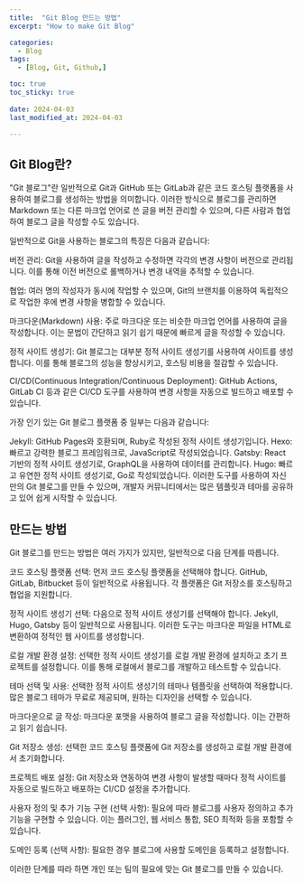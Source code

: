 ```yaml
---
title:  "Git Blog 만드는 방법" 
excerpt: "How to make Git Blog"

categories:
  - Blog
tags:
  - [Blog, Git, Github,]

toc: true
toc_sticky: true
 
date: 2024-04-03
last_modified_at: 2024-04-03

---
```



## Git Blog란?

"Git 블로그"란 일반적으로 Git과 GitHub 또는 GitLab과 같은 코드 호스팅 플랫폼을 사용하여 블로그를 생성하는 방법을 의미합니다. 이러한 방식으로 블로그를 관리하면 Markdown 또는 다른 마크업 언어로 쓴 글을 버전 관리할 수 있으며, 다른 사람과 협업하여 블로그 글을 작성할 수도 있습니다.

일반적으로 Git을 사용하는 블로그의 특징은 다음과 같습니다:

버전 관리: Git을 사용하여 글을 작성하고 수정하면 각각의 변경 사항이 버전으로 관리됩니다. 이를 통해 이전 버전으로 롤백하거나 변경 내역을 추적할 수 있습니다.

협업: 여러 명의 작성자가 동시에 작업할 수 있으며, Git의 브랜치를 이용하여 독립적으로 작업한 후에 변경 사항을 병합할 수 있습니다.

마크다운(Markdown) 사용: 주로 마크다운 또는 비슷한 마크업 언어를 사용하여 글을 작성합니다. 이는 문법이 간단하고 읽기 쉽기 때문에 빠르게 글을 작성할 수 있습니다.

정적 사이트 생성기: Git 블로그는 대부분 정적 사이트 생성기를 사용하여 사이트를 생성합니다. 이를 통해 블로그의 성능을 향상시키고, 호스팅 비용을 절감할 수 있습니다.

CI/CD(Continuous Integration/Continuous Deployment): GitHub Actions, GitLab CI 등과 같은 CI/CD 도구를 사용하여 변경 사항을 자동으로 빌드하고 배포할 수 있습니다.

가장 인기 있는 Git 블로그 플랫폼 중 일부는 다음과 같습니다:

Jekyll: GitHub Pages와 호환되며, Ruby로 작성된 정적 사이트 생성기입니다.
Hexo: 빠르고 강력한 블로그 프레임워크로, JavaScript로 작성되었습니다.
Gatsby: React 기반의 정적 사이트 생성기로, GraphQL을 사용하여 데이터를 관리합니다.
Hugo: 빠르고 유연한 정적 사이트 생성기로, Go로 작성되었습니다.
이러한 도구를 사용하여 자신만의 Git 블로그를 만들 수 있으며, 개발자 커뮤니티에서는 많은 템플릿과 테마를 공유하고 있어 쉽게 시작할 수 있습니다. 

## 만드는 방법 

Git 블로그를 만드는 방법은 여러 가지가 있지만, 일반적으로 다음 단계를 따릅니다.

코드 호스팅 플랫폼 선택: 먼저 코드 호스팅 플랫폼을 선택해야 합니다. GitHub, GitLab, Bitbucket 등이 일반적으로 사용됩니다. 각 플랫폼은 Git 저장소를 호스팅하고 협업을 지원합니다.

정적 사이트 생성기 선택: 다음으로 정적 사이트 생성기를 선택해야 합니다. Jekyll, Hugo, Gatsby 등이 일반적으로 사용됩니다. 이러한 도구는 마크다운 파일을 HTML로 변환하여 정적인 웹 사이트를 생성합니다.

로컬 개발 환경 설정: 선택한 정적 사이트 생성기를 로컬 개발 환경에 설치하고 초기 프로젝트를 설정합니다. 이를 통해 로컬에서 블로그를 개발하고 테스트할 수 있습니다.

테마 선택 및 사용: 선택한 정적 사이트 생성기의 테마나 템플릿을 선택하여 적용합니다. 많은 블로그 테마가 무료로 제공되며, 원하는 디자인을 선택할 수 있습니다.

마크다운으로 글 작성: 마크다운 포맷을 사용하여 블로그 글을 작성합니다. 이는 간편하고 읽기 쉽습니다.

Git 저장소 생성: 선택한 코드 호스팅 플랫폼에 Git 저장소를 생성하고 로컬 개발 환경에서 초기화합니다.

프로젝트 배포 설정: Git 저장소와 연동하여 변경 사항이 발생할 때마다 정적 사이트를 자동으로 빌드하고 배포하는 CI/CD 설정을 추가합니다.

사용자 정의 및 추가 기능 구현 (선택 사항): 필요에 따라 블로그를 사용자 정의하고 추가 기능을 구현할 수 있습니다. 이는 플러그인, 웹 서비스 통합, SEO 최적화 등을 포함할 수 있습니다.

도메인 등록 (선택 사항): 필요한 경우 블로그에 사용할 도메인을 등록하고 설정합니다.

이러한 단계를 따라 하면 개인 또는 팀의 필요에 맞는 Git 블로그를 만들 수 있습니다.